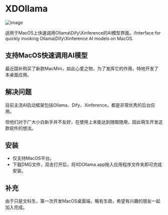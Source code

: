 # XDOllama

![image](https://github.com/user-attachments/assets/18bfc8c7-8941-43a4-9afa-5a45f2139a04)

适用于MacOS上快速调用Ollama\Dify\Xinference的AI模型界面。/Interface for quickly invoking Ollama\Dify\Xinference AI models on MacOS.

## 支持MacOS快速调用AI模型

最近国补购买了新款MacMini，如此心爱之物，为了发挥它的作用，特地开发了本桌面应用。

## 解决问题

目前主流AI启动框架包括Ollama、Dify、Xinference，都是非常优秀的后台应用。

但他们对于广大小白新手并不友好，在使用上未能达到随取随用，因此萌生开发这款软件的想法。

## 安装
- 仅支持MacOS平台。
- 下载DMG文件，双击打开后，将XDOllama.app拖入应用程序文件夹即可完成安装。

## 补充
由于只是文科生，第一次开发MacOS桌面端，略有生疏，希望有兴趣的朋友一起加入完成。
